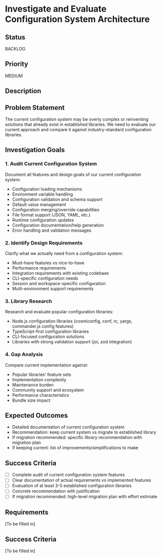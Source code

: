 # Investigate and Evaluate Configuration System Architecture

## Status

BACKLOG

## Priority

MEDIUM

## Description

## Problem Statement

The current configuration system may be overly complex or reinventing solutions that already exist in established libraries. We need to evaluate our current approach and compare it against industry-standard configuration libraries.

## Investigation Goals

### 1. Audit Current Configuration System

Document all features and design goals of our current configuration system:
- Configuration loading mechanisms
- Environment variable handling  
- Configuration validation and schema support
- Default value management
- Configuration merging/override capabilities
- File format support (JSON, YAML, etc.)
- Runtime configuration updates
- Configuration documentation/help generation
- Error handling and validation messages

### 2. Identify Design Requirements

Clarify what we actually need from a configuration system:
- Must-have features vs nice-to-have
- Performance requirements
- Integration requirements with existing codebase
- CLI-specific configuration needs
- Session and workspace-specific configuration
- Multi-environment support requirements

### 3. Library Research

Research and evaluate popular configuration libraries:
- Node.js configuration libraries (cosmiconfig, conf, rc, yargs, commander.js config features)
- TypeScript-first configuration libraries
- CLI-focused configuration solutions
- Libraries with strong validation support (joi, zod integration)

### 4. Gap Analysis

Compare current implementation against:
- Popular libraries' feature sets
- Implementation complexity
- Maintenance burden
- Community support and ecosystem
- Performance characteristics
- Bundle size impact

## Expected Outcomes

- Detailed documentation of current configuration system
- Recommendation: keep current system vs migrate to established library
- If migration recommended: specific library recommendation with migration plan
- If keeping current: list of improvements/simplifications to make

## Success Criteria

- [ ] Complete audit of current configuration system features
- [ ] Clear documentation of actual requirements vs implemented features  
- [ ] Evaluation of at least 3-5 established configuration libraries
- [ ] Concrete recommendation with justification
- [ ] If migration recommended: high-level migration plan with effort estimate

## Requirements

[To be filled in]

## Success Criteria

[To be filled in]
